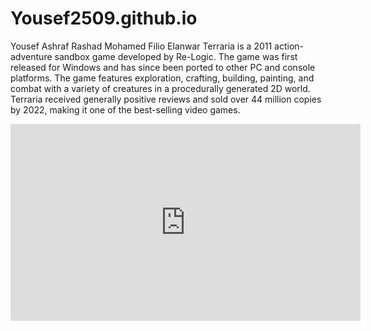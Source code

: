 # Yousef2509.github.io
Yousef Ashraf Rashad Mohamed Filio Elanwar
Terraria is a 2011 action-adventure sandbox game developed by Re-Logic. The game was first released for Windows and has since been ported to other PC and console platforms. The game features exploration, crafting, building, painting, and combat with a variety of creatures in a procedurally generated 2D world. Terraria received generally positive reviews and sold over 44 million copies by 2022, making it one of the best-selling video games.
<iframe width="560" height="315" src="https://www.youtube.com/embed/_vIl9yiyKzo?si=bTwOaEhac_KAHP5c" title="YouTube video player" frameborder="0" allow="accelerometer; autoplay; clipboard-write; encrypted-media; gyroscope; picture-in-picture; web-share" allowfullscreen></iframe>

